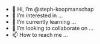 - 👋 Hi, I’m @steph-koopmanschap
- 👀 I’m interested in ...
- 🌱 I’m currently learning ...
- 💞️ I’m looking to collaborate on ...
- 📫 How to reach me ...

<!---
steph-koopmanschap/steph-koopmanschap is a ✨ special ✨ repository because its `README.md` (this file) appears on your GitHub profile.
You can click the Preview link to take a look at your changes.
--->
